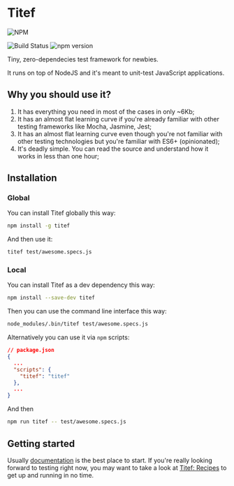 # Titef
![NPM](https://nodei.co/npm/titef.png?downloads=true&downloadRank=true&stars=true)

![Build Status](https://travis-ci.org/shikaan/titef.svg?branch=master)
![npm version](https://badge.fury.io/js/titef.svg)

Tiny, zero-dependecies test framework for newbies.

It runs on top of NodeJS and it's meant to unit-test JavaScript 
applications.

## Why you should use it?
1. It has everything you need in most of the cases in only ~6Kb;
2. It has an almost flat learning curve if you're already familiar with 
other testing frameworks like Mocha, Jasmine, Jest;
3. It has an almost flat learning curve even though you're not familiar 
with other testing technologies but you're familiar with ES6+ 
(opinionated);
4. It's deadly simple. You can read the source and understand how it 
works in less than one hour;

## Installation

### Global
You can install Titef globally this way:
```bash
npm install -g titef
```
And then use it:

```bash
titef test/awesome.specs.js
```

### Local
You can install Titef as a dev dependency this way:
```bash
npm install --save-dev titef
```
Then you can use the command line interface this way:

```bash
node_modules/.bin/titef test/awesome.specs.js
```

Alternatively you can use it via `npm` scripts:

```json
// package.json
{
  ...
  "scripts": {
    "titef": "titef"
  },
  ...
}
```

And then 

```bash
npm run titef -- test/awesome.specs.js
```

## Getting started

Usually [documentation](https://shikaan.github.io/titef) is the best
place to start. If you're really looking forward to testing right now,
you may want to take a look at 
[Titef: Recipes](https://shikaan.github.io/titef/recipes/) to get up and
running in no time.
